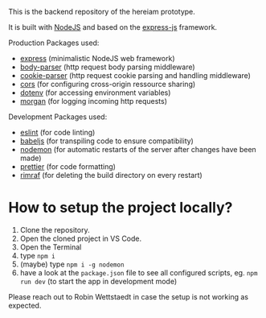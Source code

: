 This is the backend repository of the hereiam prototype.

It is built with [NodeJS]() and based on the [express-js]() framework.

Production Packages used:

-   [express](https://www.npmjs.com/package/express) (minimalistic NodeJS web framework)
-   [body-parser](https://www.npmjs.com/package/body-parser) (http request body parsing middleware)
-   [cookie-parser](https://www.npmjs.com/package/cookie-parser) (http request cookie parsing and handling middleware)
-   [cors](https://www.npmjs.com/package/cors) (for configuring cross-origin ressource sharing)
-   [dotenv](https://www.npmjs.com/package/dotenv) (for accessing environment variables)
-   [morgan](https://www.npmjs.com/package/morgan) (for logging incoming http requests)

Development Packages used:

-   [eslint](https://www.npmjs.com/package/eslint) (for code linting)
-   [babeljs](https://babeljs.io/) (for transpiling code to ensure compatibility)
-   [nodemon](https://www.npmjs.com/package/nodemon) (for automatic restarts of the server after changes have been made)
-   [prettier](https://www.npmjs.com/package/prettier) (for code formatting)
-   [rimraf](npmjs.com/package/rimraf) (for deleting the build directory on every restart)


# How to setup the project locally? 

1. Clone the repository.
2. Open the cloned project in VS Code.
3. Open the Terminal 
4. type `npm i` 
5. (maybe) type `npm i -g nodemon`
6. have a look at the `package.json` file to see all configured scripts, eg. `npm run dev` (to start the app in development mode)

Please reach out to Robin Wettstaedt in case the setup is not working as expected.
